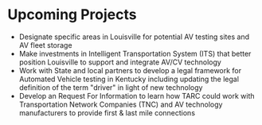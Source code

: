 # Upcoming Projects

* Designate specific areas in Louisville for potential AV testing sites and AV fleet storage
* Make investments in Intelligent Transportation System \(ITS\) that better position Louisville to support and integrate AV/CV technology
* Work with State and local partners to develop a legal framework for Automated Vehicle testing in Kentucky including updating the legal definition of the term "driver" in light of new technology
* Develop an Request For Information to learn how TARC could work with Transportation Network Companies \(TNC\) and AV technology manufacturers to provide first & last mile connections

